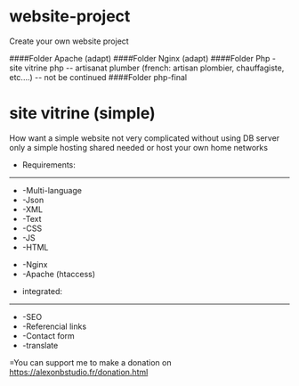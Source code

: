 # website-project

Create your own website project 

####Folder Apache (adapt)
####Folder Nginx (adapt)
####Folder Php - site vitrine php -- artisanat plumber (french: artisan plombier, chauffagiste, etc....) -- not be continued 
####Folder php-final 

site vitrine (simple)
======
How want a simple website not very complicated without using DB server only a simple hosting shared needed or host your own home networks 

* Requirements:
------
+ -Multi-language
+ -Json 
+ -XML 
+ -Text 
+ -CSS
+ -JS
+ -HTML
- -Nginx
- -Apache (htaccess)

* integrated: 
------
+ -SEO 
+ -Referencial links 
+ -Contact form 
+ -translate 


=You can support me to make a donation on https://alexonbstudio.fr/donation.html
